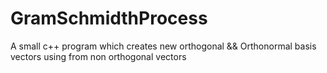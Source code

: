 # GramSchmidthProcess
A small c++ program which creates new orthogonal && Orthonormal basis vectors using from non orthogonal vectors
